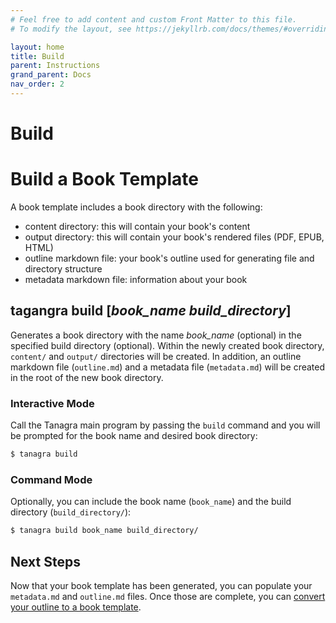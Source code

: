 ```yaml
---
# Feel free to add content and custom Front Matter to this file.
# To modify the layout, see https://jekyllrb.com/docs/themes/#overriding-theme-defaults

layout: home
title: Build
parent: Instructions
grand_parent: Docs
nav_order: 2
---
```


# Build
# **Build a Book Template**
A book template includes a book directory with the following:
- content directory: this will contain your book's content
- output directory: this will contain your book's rendered files (PDF, EPUB, HTML)
- outline markdown file: your book's outline used for generating file and directory structure
- metadata markdown file: information about your book

## **tagangra build** [_book_name_ _build_directory_]
Generates a book directory with the name _book_name_ (optional) in the specified build directory (optional). Within the newly created book directory, `content/` and `output/` directories will be created. In addition, an outline markdown file (`outline.md`) and a metadata file (`metadata.md`) will be created in the root of the new book directory.

### Interactive Mode
Call the Tanagra main program by passing the `build` command and you will be prompted for the book name and desired book directory:
```bash
$ tanagra build
```

### Command Mode
Optionally, you can include the book name (`book_name`) and the build directory (`build_directory/`):
```bash
$ tanagra build book_name build_directory/
```

## Next Steps
Now that your book template has been generated, you can populate your `metadata.md` and `outline.md` files. Once those are complete, you can [convert your outline to a book template](convert.html).
